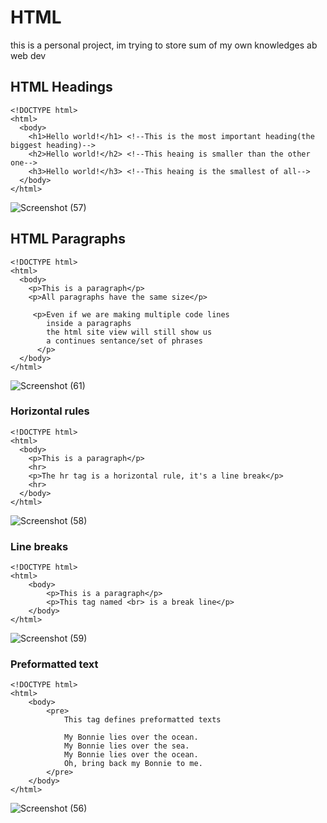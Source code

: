 # HTML
this is a personal project, im trying to store sum of my own knowledges ab web dev
## HTML Headings
```
<!DOCTYPE html>
<html>
  <body>
    <h1>Hello world!</h1> <!--This is the most important heading(the biggest heading)-->
    <h2>Hello world!</h2> <!--This heaing is smaller than the other one-->
    <h3>Hello world!</h3> <!--This heaing is the smallest of all-->
  </body>
</html>
```
![Screenshot (57)](https://github.com/user-attachments/assets/1f507928-00df-4b70-893d-4bff787c0714)

## HTML Paragraphs
```
<!DOCTYPE html>
<html>
  <body>
    <p>This is a paragraph</p>
    <p>All paragraphs have the same size</p>

     <p>Even if we are making multiple code lines 
        inside a paragraphs
        the html site view will still show us 
        a continues sentance/set of phrases 
      </p>
  </body>
</html>
```
![Screenshot (61)](https://github.com/user-attachments/assets/8342e60f-1045-49e9-9109-b094fab8a037)
 ### Horizontal rules
```
<!DOCTYPE html>
<html>
  <body>
    <p>This is a paragraph</p>
    <hr>
    <p>The hr tag is a horizontal rule, it's a line break</p>
    <hr>
  </body>
</html>
  ```
![Screenshot (58)](https://github.com/user-attachments/assets/6aebc39d-a9dc-47ed-84a8-832cbf8a2ed1)

  ### Line breaks
  ```
  <!DOCTYPE html>
  <html>
      <body>
          <p>This is a paragraph</p>
          <p>This tag named <br> is a break line</p>
      </body>
  </html>
  ```
![Screenshot (59)](https://github.com/user-attachments/assets/063e00b9-f264-40b9-8ee5-48fcae5fa047)

### Preformatted text
```
<!DOCTYPE html>
<html>
    <body>
        <pre>
            This tag defines preformatted texts

            My Bonnie lies over the ocean.
            My Bonnie lies over the sea.
            My Bonnie lies over the ocean.
            Oh, bring back my Bonnie to me.
        </pre>
    </body>
</html>
```
![Screenshot (56)](https://github.com/user-attachments/assets/17bea65d-db44-4608-9fc4-75764c2e82db)
